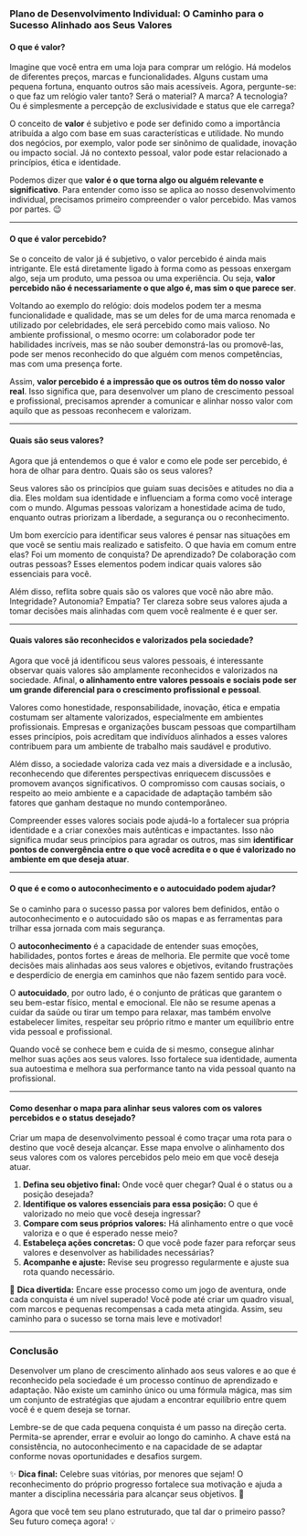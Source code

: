 ### **Plano de Desenvolvimento Individual: O Caminho para o Sucesso Alinhado aos Seus Valores**

#### **O que é valor?**
Imagine que você entra em uma loja para comprar um relógio. Há modelos de diferentes preços, marcas e funcionalidades. Alguns custam uma pequena fortuna, enquanto outros são mais acessíveis. Agora, pergunte-se: o que faz um relógio valer tanto? Será o material? A marca? A tecnologia? Ou é simplesmente a percepção de exclusividade e status que ele carrega?

O conceito de **valor** é subjetivo e pode ser definido como a importância atribuída a algo com base em suas características e utilidade. No mundo dos negócios, por exemplo, valor pode ser sinônimo de qualidade, inovação ou impacto social. Já no contexto pessoal, valor pode estar relacionado a princípios, ética e identidade.

Podemos dizer que **valor é o que torna algo ou alguém relevante e significativo**. Para entender como isso se aplica ao nosso desenvolvimento individual, precisamos primeiro compreender o valor percebido. Mas vamos por partes. 😉

---

#### **O que é valor percebido?**
Se o conceito de valor já é subjetivo, o valor percebido é ainda mais intrigante. Ele está diretamente ligado à forma como as pessoas enxergam algo, seja um produto, uma pessoa ou uma experiência. Ou seja, **valor percebido não é necessariamente o que algo é, mas sim o que parece ser**.

Voltando ao exemplo do relógio: dois modelos podem ter a mesma funcionalidade e qualidade, mas se um deles for de uma marca renomada e utilizado por celebridades, ele será percebido como mais valioso. No ambiente profissional, o mesmo ocorre: um colaborador pode ter habilidades incríveis, mas se não souber demonstrá-las ou promovê-las, pode ser menos reconhecido do que alguém com menos competências, mas com uma presença forte.

Assim, **valor percebido é a impressão que os outros têm do nosso valor real**. Isso significa que, para desenvolver um plano de crescimento pessoal e profissional, precisamos aprender a comunicar e alinhar nosso valor com aquilo que as pessoas reconhecem e valorizam.

---

#### **Quais são seus valores?**
Agora que já entendemos o que é valor e como ele pode ser percebido, é hora de olhar para dentro. Quais são os seus valores?

Seus valores são os princípios que guiam suas decisões e atitudes no dia a dia. Eles moldam sua identidade e influenciam a forma como você interage com o mundo. Algumas pessoas valorizam a honestidade acima de tudo, enquanto outras priorizam a liberdade, a segurança ou o reconhecimento.

Um bom exercício para identificar seus valores é pensar nas situações em que você se sentiu mais realizado e satisfeito. O que havia em comum entre elas? Foi um momento de conquista? De aprendizado? De colaboração com outras pessoas? Esses elementos podem indicar quais valores são essenciais para você.

Além disso, reflita sobre quais são os valores que você não abre mão. Integridade? Autonomia? Empatia? Ter clareza sobre seus valores ajuda a tomar decisões mais alinhadas com quem você realmente é e quer ser.

---

#### **Quais valores são reconhecidos e valorizados pela sociedade?**
Agora que você já identificou seus valores pessoais, é interessante observar quais valores são amplamente reconhecidos e valorizados na sociedade. Afinal, **o alinhamento entre valores pessoais e sociais pode ser um grande diferencial para o crescimento profissional e pessoal**.

Valores como honestidade, responsabilidade, inovação, ética e empatia costumam ser altamente valorizados, especialmente em ambientes profissionais. Empresas e organizações buscam pessoas que compartilham esses princípios, pois acreditam que indivíduos alinhados a esses valores contribuem para um ambiente de trabalho mais saudável e produtivo.

Além disso, a sociedade valoriza cada vez mais a diversidade e a inclusão, reconhecendo que diferentes perspectivas enriquecem discussões e promovem avanços significativos. O compromisso com causas sociais, o respeito ao meio ambiente e a capacidade de adaptação também são fatores que ganham destaque no mundo contemporâneo.

Compreender esses valores sociais pode ajudá-lo a fortalecer sua própria identidade e a criar conexões mais autênticas e impactantes. Isso não significa mudar seus princípios para agradar os outros, mas sim **identificar pontos de convergência entre o que você acredita e o que é valorizado no ambiente em que deseja atuar**.

---

#### **O que é e como o autoconhecimento e o autocuidado podem ajudar?**
Se o caminho para o sucesso passa por valores bem definidos, então o autoconhecimento e o autocuidado são os mapas e as ferramentas para trilhar essa jornada com mais segurança.

O **autoconhecimento** é a capacidade de entender suas emoções, habilidades, pontos fortes e áreas de melhoria. Ele permite que você tome decisões mais alinhadas aos seus valores e objetivos, evitando frustrações e desperdício de energia em caminhos que não fazem sentido para você.

O **autocuidado**, por outro lado, é o conjunto de práticas que garantem o seu bem-estar físico, mental e emocional. Ele não se resume apenas a cuidar da saúde ou tirar um tempo para relaxar, mas também envolve estabelecer limites, respeitar seu próprio ritmo e manter um equilíbrio entre vida pessoal e profissional.

Quando você se conhece bem e cuida de si mesmo, consegue alinhar melhor suas ações aos seus valores. Isso fortalece sua identidade, aumenta sua autoestima e melhora sua performance tanto na vida pessoal quanto na profissional.

---

#### **Como desenhar o mapa para alinhar seus valores com os valores percebidos e o status desejado?**
Criar um mapa de desenvolvimento pessoal é como traçar uma rota para o destino que você deseja alcançar. Esse mapa envolve o alinhamento dos seus valores com os valores percebidos pelo meio em que você deseja atuar.

1. **Defina seu objetivo final:** Onde você quer chegar? Qual é o status ou a posição desejada?
2. **Identifique os valores essenciais para essa posição:** O que é valorizado no meio que você deseja ingressar?
3. **Compare com seus próprios valores:** Há alinhamento entre o que você valoriza e o que é esperado nesse meio?
4. **Estabeleça ações concretas:** O que você pode fazer para reforçar seus valores e desenvolver as habilidades necessárias?
5. **Acompanhe e ajuste:** Revise seu progresso regularmente e ajuste sua rota quando necessário.

🎯 **Dica divertida:** Encare esse processo como um jogo de aventura, onde cada conquista é um nível superado! Você pode até criar um quadro visual, com marcos e pequenas recompensas a cada meta atingida. Assim, seu caminho para o sucesso se torna mais leve e motivador!

---

### **Conclusão**
Desenvolver um plano de crescimento alinhado aos seus valores e ao que é reconhecido pela sociedade é um processo contínuo de aprendizado e adaptação. Não existe um caminho único ou uma fórmula mágica, mas sim um conjunto de estratégias que ajudam a encontrar equilíbrio entre quem você é e quem deseja se tornar.

Lembre-se de que cada pequena conquista é um passo na direção certa. Permita-se aprender, errar e evoluir ao longo do caminho. A chave está na consistência, no autoconhecimento e na capacidade de se adaptar conforme novas oportunidades e desafios surgem.

✨ **Dica final:** Celebre suas vitórias, por menores que sejam! O reconhecimento do próprio progresso fortalece sua motivação e ajuda a manter a disciplina necessária para alcançar seus objetivos. 🚀

Agora que você tem seu plano estruturado, que tal dar o primeiro passo? Seu futuro começa agora! 💡

